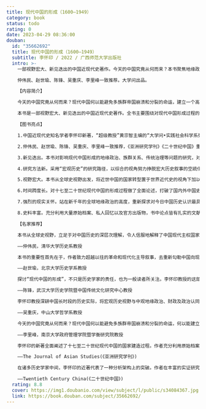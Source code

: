 ```yaml
---
title: 现代中国的形成（1600—1949）
category: book
status: todo
rating: 0
date: 2023-04-29 08:36:00
douban:
  id: "35662692"
  title: 现代中国的形成（1600—1949）
  subtitle: 李怀印 / 2022 / 广西师范大学出版社
  intro: >-
    一部视野宏大、新见迭出的中国近现代史著作。今天的中国究竟从何而来？本书聚焦地缘政治、财政构造和政治认同三个关键因素，全面论述十七至二十世纪现代中国的形成过程，在世界历史的视野下探寻现代中国形成的独特路径。

    仲伟民、赵世瑜、陈锋、吴重庆、李里峰一致推荐。大学问出品。

    【内容简介】

    今天的中国究竟从何而来？现代中国何以能避免多族群帝国崩溃和分裂的命运，建立一个高度有效且长期稳定的国家？其疆域构成、族群组合和政权形态具有何种历史合理性与独特性？今后的中国国家能否继续维持“既大且强”的格局？本书令人信服地回答了以上极具挑战性的问题。

    本书是一部视野宏大、新见迭出的中国近现代史著作。全书主要围绕对现代中国形成过程的重新认识问题，以及中国近代史的历史书写本身所存在的问题两方面展开研究。作者从全球史的视角，着眼于地缘政治、财政军事和政治认同三个要素，全面论述十七至二十世纪现代中国的形成过程，在世界历史的视野下探寻现代中国形成的独特路径。全书视野宽广，内容丰富，见解独到，对于试图理解现代中国之过去与未来的研究者和普通读者来说，都是一部不容错过的精彩著作。

    【图书亮点】

    1.中国近现代史知名学者李怀印新著，“超级教授”黄宗智主编的“大学问•实践社会科学系列”005号图书；

    2.仲伟民、赵世瑜、陈锋、吴重庆、李里峰一致推荐，《亚洲研究学刊》《二十世纪中国》重点评介；

    3.新见迭出。本书对影响现代中国形成的地缘政治、族群关系、传统治理等问题的研究，对东亚传统秩序、现代主权国家理论的剖析，对欧洲中心论及革命和现代化叙事方式的反思，均有独到的见解；

    4.研究方法新。采用“宏观历史”的研究路径，以综合的视角努力挣脱宏大历史叙事的空疏化与日常历史叙事的碎片化之泥潭，将诸多微观研究升华为宏观考量，建立了一个全新的解析结构；

    5.视野宏大。本书从全球史视野出发，将近世中国的国家转型置于世界近代史的视角下加以认识和照察，立足于对中国历史的深层次理解，令人信服地解释了中国现代主权国家形成的独特性；

    6.时间跨度长。对十七至二十世纪现代中国的形成过程做了全面论述，打破了国内外中国史学界所习惯的古代与近代、近代与现代之间的分期藩篱，把延续数个世纪的中国国家转型历史作为一个既有不同环节又前后贯通的完整过程；

    7.强烈的现实关怀。站在新千年的全球地缘政治的高度，重新探求对今日中国历史认识最具挑战性的问题，思考当代中国国家发展和转型等深层问题；

    8.史料丰富。充分利用大量原始档案、私人回忆以及官方出版物，书中论点皆有扎实的文献史料和数据图表作为支撑。

    【名家推荐】

    本书从全球史视野，立足于对中国历史的深层次理解，令人信服地解释了中国现代主权国家形成的独特性：中国是唯一一个建立在昔日王朝（帝国）基础之上并且成功转型的现代国家，而其转型时间之长，过程之复杂艰巨，同样世所仅见。而理解此点，是理解当代中国之关键。本书对于地缘政治、族群关系、传统治理等诸多问题之研究，对东亚传统秩序、现代主权国家理论之剖析，对欧洲中心论及革命和现代化叙事方式之反思，皆新见迭出，为近年少见之佳作。

    ——仲伟民，清华大学历史系教授

    本书的重要性首先在于，作者致力超越以往的革命和现代化主导叙事，去重新勾勒中国向现代主权国家转型的历史；其次在于作者将地缘战略、财政构造和政治认同这三个要素形成分析架构，以此解释这个转型过程的发生。这三个要素之所以重要，是由于近年来多学科学者对包括边疆民族研究在内的区域及跨区域研究、明清财政史研究和政治文化意义上的认同研究取得长足推进，故而使诸多微观研究得以升华为本书这样的宏观考量。

    ——赵世瑜，北京大学历史学系教授

    探讨“现代中国的形成”，不只是历史学家的责任，也为一般读者所关注。李怀印教授的这部新著，不同于以往的所谓宏大历史叙事以及“碎片化”的细微考述，建立了一个全新的解析结构。这种全新的解析结构虽然遵循宏观历史的研究路径，但呈现四大特色：一是紧紧围绕现代国家形成的要素——疆域（领土、边疆）、人口（族群）、政府（国家治理能力）、主权展开论述；二是重点选取地缘战略、财政构造和政治认同等关键变项进行精细而恰当的探讨，并追究诸类项之间的关系和交互影响；三是打破社会形态界限，将近三百年的中国国家——社会转型作为一个继承、变革、贯通的完整过程；四是将近世中国的国家——社会转型置于世界全史的视域下加以认识和照察。作者所论，非同类著作所可比肩。

    ——陈锋，武汉大学历史学院暨中国传统文化研究中心教授

    李怀印教授深耕中国长时段的历史实际，将宏观历史视野与中观地缘政治、财政及政治认同机制分析完美结合，摒弃宏大历史叙事的空疏化与日常历史叙事的碎片化，令人信服地回答了中国为什么可以既大且强又充满发展的韧性与惯性，为什么可以超越“从帝国到民族国家”的演进范式。本书充满深邃的历史洞察力，敏锐而果断地回应了挑激现代中国国家合法性的种种论述。

    ——吴重庆，中山大学哲学系教授

    今天的中国究竟从何而来？现代中国何以能避免多族群帝国崩溃和分裂的命运，何以能建立一个高度有效且长期稳定的政党国家？其疆域构成、族群组合和政权形态具有何种历史合理性与独特性？今后的中国国家能否继续维持“既大且强”的格局？在“宏大叙事”早已祛魅、史学研究日益“碎片化”之今日，李怀印教授大胆揭橥“宏观历史”（macrohistory）的大旗，着眼于地缘政治、财政军事和政治认同三大要素，对长达三个半世纪的中国历史进行重新诠释，讲述了中国由族群国家而疆域国家而主权国家，并最终形成高度集权与统一的现代国家的故事，令人信服地回答了上述极具挑战性的问题。本书视野宽广，内容闳富，体大思精，见解独到，对于试图理解现代中国之过去与未来的研究者和普通读者来说，都是一部不容错过的精彩著作。

    ——李里峰，南京大学政府管理学院暨学衡研究院教授

    李怀印的新著全面阐述了十七至二十世纪现代中国的国家建造过程。作者充分利用原始档案、私人回忆以及官方出版物，将现代中国的形成过程置于财政-军事视角和大历史的架构下，对制约国家形成过程的地缘格局、财政构造和政治认同等因素条分缕析，指出清朝国家独具特色的形成路径对理解现代中国疆域和族群构成的连续性至关重要。全书引人入胜，不仅有力论证了地缘格局、财政构成和认同塑造在现代中国的国家转型中的关键作用，而且在研究路径上与“中国中心论”遥相呼应，立足中国自身的经验，以理解中国的历史轨迹。作者令人信服地论证，要正确理解现代中国的国家形成过程，必须摆脱中国近现代史研究中存在的因政治和意识形态因素所造成的种种偏颇和臆测，在世界历史的视野下探寻中国的独特路径。

    ——The Journal of Asian Studies(《亚洲研究学刊》)

    在诸多历史学家中间，李怀印的近著代表了一种分析架构上的突破。作者在丰富的实证研究的基础上考察了国家如何动员财力支撑战争、巩固政权。通过中国与早期近代欧洲的比较，此书彰显了民国早期自下而上的国家形成过程。作者对军阀时期国家分裂与统一的财政基础的颇具洞见的分析，则让人相信，有关国家建造的历史社会学理论确可应用于二十世纪的中国。而作者对南京政权和共产党革命的分析则揭示了国家走向统一和集中的不同路径。

    ——Twentieth Century China(《二十世纪中国》)
  rating: 8.8
  cover: https://img1.doubanio.com/view/subject/l/public/s34084367.jpg
  link: https://book.douban.com/subject/35662692/
---
```



